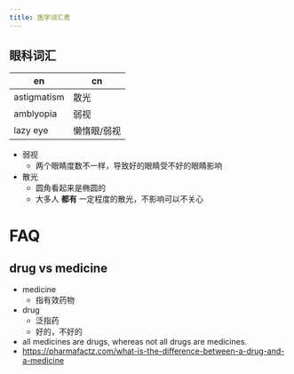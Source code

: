 ```yaml
---
title: 医学词汇表
---
```


## 眼科词汇

| en        | cn   |
| --------- | ---- |
| astigmatism | 散光
| amblyopia | 弱视 |
| lazy eye  | 懒惰眼/弱视 |

* 弱视
  * 两个眼睛度数不一样，导致好的眼睛受不好的眼睛影响
* 散光
  * 圆角看起来是椭圆的
  * 大多人 __都有__ 一定程度的散光，不影响可以不关心

# FAQ
## drug vs medicine

- medicine
  - 指有效药物
- drug
  - 泛指药
  - 好的，不好的
- all medicines are drugs, whereas not all drugs are medicines.
- https://pharmafactz.com/what-is-the-difference-between-a-drug-and-a-medicine
